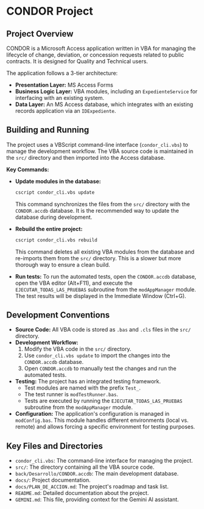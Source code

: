 # CONDOR Project

## Project Overview

CONDOR is a Microsoft Access application written in VBA for managing the lifecycle of change, deviation, or concession requests related to public contracts. It is designed for Quality and Technical users.

The application follows a 3-tier architecture:

*   **Presentation Layer:** MS Access Forms
*   **Business Logic Layer:** VBA modules, including an `ExpedienteService` for interfacing with an existing system.
*   **Data Layer:** An MS Access database, which integrates with an existing records application via an `IDExpediente`.

## Building and Running

The project uses a VBScript command-line interface (`condor_cli.vbs`) to manage the development workflow. The VBA source code is maintained in the `src/` directory and then imported into the Access database.

**Key Commands:**

*   **Update modules in the database:**
    ```bash
    cscript condor_cli.vbs update
    ```
    This command synchronizes the files from the `src/` directory with the `CONDOR.accdb` database. It is the recommended way to update the database during development.

*   **Rebuild the entire project:**
    ```bash
    cscript condor_cli.vbs rebuild
    ```
    This command deletes all existing VBA modules from the database and re-imports them from the `src/` directory. This is a slower but more thorough way to ensure a clean build.

*   **Run tests:**
    To run the automated tests, open the `CONDOR.accdb` database, open the VBA editor (Alt+F11), and execute the `EJECUTAR_TODAS_LAS_PRUEBAS` subroutine from the `modAppManager` module. The test results will be displayed in the Immediate Window (Ctrl+G).

## Development Conventions

*   **Source Code:** All VBA code is stored as `.bas` and `.cls` files in the `src/` directory.
*   **Development Workflow:**
    1.  Modify the VBA code in the `src/` directory.
    2.  Use `condor_cli.vbs update` to import the changes into the `CONDOR.accdb` database.
    3.  Open `CONDOR.accdb` to manually test the changes and run the automated tests.
*   **Testing:** The project has an integrated testing framework.
    *   Test modules are named with the prefix `Test_`.
    *   The test runner is `modTestRunner.bas`.
    *   Tests are executed by running the `EJECUTAR_TODAS_LAS_PRUEBAS` subroutine from the `modAppManager` module.
*   **Configuration:** The application's configuration is managed in `modConfig.bas`. This module handles different environments (local vs. remote) and allows forcing a specific environment for testing purposes.

## Key Files and Directories

*   `condor_cli.vbs`: The command-line interface for managing the project.
*   `src/`: The directory containing all the VBA source code.
*   `back/Desarrollo/CONDOR.accdb`: The main development database.
*   `docs/`: Project documentation.
*   `docs/PLAN_DE_ACCION.md`: The project's roadmap and task list.
*   `README.md`: Detailed documentation about the project.
*   `GEMINI.md`: This file, providing context for the Gemini AI assistant.
